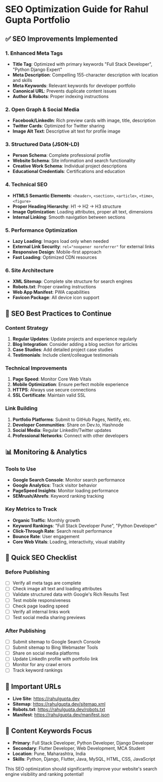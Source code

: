 # SEO Optimization Guide for Rahul Gupta Portfolio

## ✅ SEO Improvements Implemented

### 1. **Enhanced Meta Tags**
- **Title Tag**: Optimized with primary keywords "Full Stack Developer", "Python Django Expert"
- **Meta Description**: Compelling 155-character description with location and skills
- **Meta Keywords**: Relevant keywords for developer portfolio
- **Canonical URL**: Prevents duplicate content issues
- **Author & Robots**: Proper indexing instructions

### 2. **Open Graph & Social Media**
- **Facebook/LinkedIn**: Rich preview cards with image, title, description
- **Twitter Cards**: Optimized for Twitter sharing
- **Image Alt Text**: Descriptive alt text for profile image

### 3. **Structured Data (JSON-LD)**
- **Person Schema**: Complete professional profile
- **Website Schema**: Site information and search functionality
- **Creative Work Schema**: Individual project descriptions
- **Educational Credentials**: Certifications and education

### 4. **Technical SEO**
- **HTML5 Semantic Elements**: `<header>`, `<section>`, `<article>`, `<time>`, `<figure>`
- **Proper Heading Hierarchy**: H1 → H2 → H3 structure
- **Image Optimization**: Loading attributes, proper alt text, dimensions
- **Internal Linking**: Smooth navigation between sections

### 5. **Performance Optimization**
- **Lazy Loading**: Images load only when needed
- **External Link Security**: `rel="noopener noreferrer"` for external links
- **Responsive Design**: Mobile-first approach
- **Fast Loading**: Optimized CDN resources

### 6. **Site Architecture**
- **XML Sitemap**: Complete site structure for search engines
- **Robots.txt**: Proper crawling instructions
- **Web App Manifest**: PWA capabilities
- **Favicon Package**: All device icon support

## 🎯 SEO Best Practices to Continue

### Content Strategy
1. **Regular Updates**: Update projects and experience regularly
2. **Blog Integration**: Consider adding a blog section for articles
3. **Case Studies**: Add detailed project case studies
4. **Testimonials**: Include client/colleague testimonials

### Technical Improvements
1. **Page Speed**: Monitor Core Web Vitals
2. **Mobile Optimization**: Ensure perfect mobile experience
3. **HTTPS**: Always use secure connections
4. **SSL Certificate**: Maintain valid SSL

### Link Building
1. **Portfolio Platforms**: Submit to GitHub Pages, Netlify, etc.
2. **Developer Communities**: Share on Dev.to, Hashnode
3. **Social Media**: Regular LinkedIn/Twitter updates
4. **Professional Networks**: Connect with other developers

## 📊 Monitoring & Analytics

### Tools to Use
- **Google Search Console**: Monitor search performance
- **Google Analytics**: Track visitor behavior
- **PageSpeed Insights**: Monitor loading performance
- **SEMrush/Ahrefs**: Keyword ranking tracking

### Key Metrics to Track
- **Organic Traffic**: Monthly growth
- **Keyword Rankings**: "Full Stack Developer Pune", "Python Developer"
- **Click-Through Rate**: Search result performance
- **Bounce Rate**: User engagement
- **Core Web Vitals**: Loading, interactivity, visual stability

## 🚀 Quick SEO Checklist

### Before Publishing
- [ ] Verify all meta tags are complete
- [ ] Check image alt text and loading attributes
- [ ] Validate structured data with Google's Rich Results Test
- [ ] Test mobile responsiveness
- [ ] Check page loading speed
- [ ] Verify all internal links work
- [ ] Test social media sharing previews

### After Publishing
- [ ] Submit sitemap to Google Search Console
- [ ] Submit sitemap to Bing Webmaster Tools
- [ ] Share on social media platforms
- [ ] Update LinkedIn profile with portfolio link
- [ ] Monitor for any crawl errors
- [ ] Track keyword rankings

## 🔗 Important URLs
- **Live Site**: https://rahulgupta.dev
- **Sitemap**: https://rahulgupta.dev/sitemap.xml
- **Robots.txt**: https://rahulgupta.dev/robots.txt
- **Manifest**: https://rahulgupta.dev/manifest.json

## 📝 Content Keywords Focus
- **Primary**: Full Stack Developer, Python Developer, Django Developer
- **Secondary**: Flutter Developer, Web Development, MCA Student
- **Location**: Pune, Maharashtra, India
- **Skills**: Python, Django, Flutter, Java, MySQL, HTML, CSS, JavaScript

This SEO optimization should significantly improve your website's search engine visibility and ranking potential!
